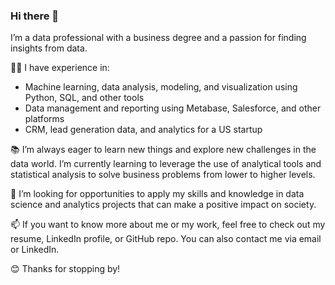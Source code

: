 ### Hi there 👋
I’m a data professional with a business degree and a passion for finding insights from data.

👩‍💻 I have experience in:
- Machine learning, data analysis, modeling, and visualization using Python, SQL, and other tools
- Data management and reporting using Metabase, Salesforce, and other platforms
- CRM, lead generation data, and analytics for a US startup

📚 I’m always eager to learn new things and explore new challenges in the data world. I’m currently learning to leverage the use of analytical tools and statistical analysis to solve business problems from lower to higher levels.

🚀 I’m looking for opportunities to apply my skills and knowledge in data science and analytics projects that can make a positive impact on society.

📫 If you want to know more about me or my work, feel free to check out my resume, LinkedIn profile, or GitHub repo. You can also contact me via email or LinkedIn.

😊 Thanks for stopping by!
<!--
**GuptaRitik/GuptaRitik** is a ✨ _special_ ✨ repository because its `README.md` (this file) appears on your GitHub profile.

Here are some ideas to get you started:

- 🔭 I’m currently working on ...
- 🌱 I’m currently learning ...
- 👯 I’m looking to collaborate on ...
- 🤔 I’m looking for help with ...
- 💬 Ask me about ...
- 📫 How to reach me: ...
- 😄 Pronouns: ...
- ⚡ Fun fact: ...
-->

